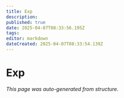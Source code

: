 ```yaml
---
title: Exp
description: 
published: true
date: 2025-04-07T08:33:56.195Z
tags: 
editor: markdown
dateCreated: 2025-04-07T08:33:54.139Z
---
```


# Exp

*This page was auto-generated from structure.*